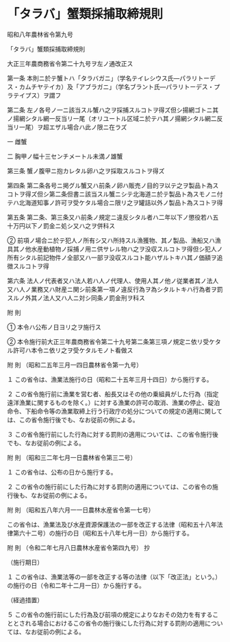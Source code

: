# 「タラバ」蟹類採捕取締規則

昭和八年農林省令第九号

「タラバ」蟹類採捕取締規則

大正三年農商務省令第二十九号ヲ左ノ通改正ス

第一条 本則ニ於テ蟹トハ「タラバガニ」（学名テイレシウス氏―パラリトーデス・カムチヤテイカ）及「アブラガニ」（学名ブラント氏―パラリトーデス・プラテイプス）ヲ謂フ

第二条 左ノ各号ノ一ニ該当スル蟹ハ之ヲ採捕スルコトヲ得ズ但シ揚網ゴトニ其ノ揚網シタル網一反当リ一尾（オリユートル区域ニ於テハ其ノ揚網シタル網二反当リ一尾）ヲ超エザル場合ハ此ノ限ニ在ラズ

一 雌蟹

二 胸甲ノ幅十三センチメートル未満ノ雄蟹

第三条 蟹ノ腹甲ニ抱カレタル卵ハ之ヲ採取スルコトヲ得ズ

第四条 第二条各号ニ掲グル蟹又ハ前条ノ卵ハ販売ノ目的ヲ以テ之ヲ製品ト為スコトヲ得ズ但シ第二条但書ニ該当スル蟹ニシテ北海道ニ於テ製品ト為スモノニ付テハ北海道知事ノ許可ヲ受ケタル場合ニ限リ之ヲ罐詰以外ノ製品ト為スコトヲ得

第五条 第二条、第三条又ハ前条ノ規定ニ違反シタル者ハ二年以下ノ懲役若ハ五十万円以下ノ罰金ニ処シ又ハ之ヲ併科ス

② 前項ノ場合ニ於テ犯人ノ所有シ又ハ所持スル漁獲物、其ノ製品、漁船又ハ漁具其ノ他水産動植物ノ採捕ノ用ニ供サレル物ハ之ヲ没収スルコトヲ得但シ犯人ノ所有シタル前記物件ノ全部又ハ一部ヲ没収スルコト能ハザルトキハ其ノ価額ヲ追徴スルコトヲ得

第六条 法人ノ代表者又ハ法人若ハ人ノ代理人、使用人其ノ他ノ従業者其ノ法人又ハ人ノ業務又ハ財産ニ関シ前条第一項ノ違反行為ヲ為シタルトキハ行為者ヲ罰スルノ外其ノ法人又ハ人ニ対シ同条ノ罰金刑ヲ科ス

附 則

① 本令ハ公布ノ日ヨリ之ヲ施行ス

② 本令施行前大正三年農商務省令第二十九号第二条第三項ノ規定ニ依リ受ケタル許可ハ本令ニ依リ之ヲ受ケタルモノト看做ス

附 則 （昭和二五年三月一四日農林省令第一九号）

１ この省令は、漁業法施行の日（昭和二十五年三月十四日）から施行する。

２ この省令施行前に漁業を営む者、船長又はその他の乗組員がした行為（指定遠洋漁業に関するものを除く。）に対する漁業の許可の取消、漁業の停止、碇泊命令、下船命令等の漁業取締上行う行政庁の処分についての規定の適用に関しては、この省令施行後でも、なお従前の例による。

３ この省令施行前にした行為に対する罰則の適用については、この省令施行後でも、なお従前の例による。

附 則 （昭和三二年七月一日農林省令第三二号）

１ この省令は、公布の日から施行する。

２ この省令の施行前にした行為に対する罰則の適用については、この省令の施行後も、なお従前の例による。

附 則 （昭和五八年六月一一日農林水産省令第一七号）

この省令は、漁業法及び水産資源保護法の一部を改正する法律（昭和五十八年法律第六十二号）の施行の日（昭和五十八年七月一日）から施行する。

附 則 （令和二年七月八日農林水産省令第四九号） 抄

（施行期日）

１ この省令は、漁業法等の一部を改正する等の法律（以下「改正法」という。）の施行の日（令和二年十二月一日）から施行する。

（経過措置）

５ この省令の施行前にした行為及び前項の規定によりなおその効力を有することとされる場合におけるこの省令の施行後にした行為に対する罰則の適用については、なお従前の例による。
